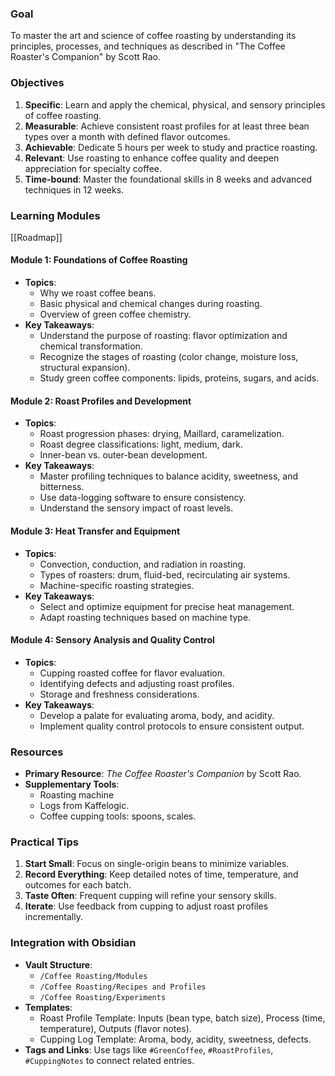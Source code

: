 ### **Goal**

To master the art and science of coffee roasting by understanding its principles, processes, and techniques as described in "The Coffee Roaster's Companion" by Scott Rao.
### Objectives

1. **Specific**: Learn and apply the chemical, physical, and sensory principles of coffee roasting.
2. **Measurable**: Achieve consistent roast profiles for at least three bean types over a month with defined flavor outcomes.
3. **Achievable**: Dedicate 5 hours per week to study and practice roasting.
4. **Relevant**: Use roasting to enhance coffee quality and deepen appreciation for specialty coffee.
5. **Time-bound**: Master the foundational skills in 8 weeks and advanced techniques in 12 weeks.
### **Learning Modules**

[[Roadmap]]
#### **Module 1: Foundations of Coffee Roasting**

- **Topics**:
    - Why we roast coffee beans.
    - Basic physical and chemical changes during roasting.
    - Overview of green coffee chemistry.
- **Key Takeaways**:
    - Understand the purpose of roasting: flavor optimization and chemical transformation.
    - Recognize the stages of roasting (color change, moisture loss, structural expansion).
    - Study green coffee components: lipids, proteins, sugars, and acids.

#### **Module 2: Roast Profiles and Development**

- **Topics**:
    - Roast progression phases: drying, Maillard, caramelization.
    - Roast degree classifications: light, medium, dark.
    - Inner-bean vs. outer-bean development.
- **Key Takeaways**:
    - Master profiling techniques to balance acidity, sweetness, and bitterness.
    - Use data-logging software to ensure consistency.
    - Understand the sensory impact of roast levels.

#### **Module 3: Heat Transfer and Equipment**

- **Topics**:
    - Convection, conduction, and radiation in roasting.
    - Types of roasters: drum, fluid-bed, recirculating air systems.
    - Machine-specific roasting strategies.
- **Key Takeaways**:
    - Select and optimize equipment for precise heat management.
    - Adapt roasting techniques based on machine type.

#### **Module 4: Sensory Analysis and Quality Control**

- **Topics**:
    - Cupping roasted coffee for flavor evaluation.
    - Identifying defects and adjusting roast profiles.
    - Storage and freshness considerations.
- **Key Takeaways**:
    - Develop a palate for evaluating aroma, body, and acidity.
    - Implement quality control protocols to ensure consistent output.

### **Resources**

- **Primary Resource**: _The Coffee Roaster's Companion_ by Scott Rao.
- **Supplementary Tools**:
    - Roasting machine
    - Logs from Kaffelogic.
    - Coffee cupping tools: spoons, scales.

### **Practical Tips**

1. **Start Small**: Focus on single-origin beans to minimize variables.
2. **Record Everything**: Keep detailed notes of time, temperature, and outcomes for each batch.
3. **Taste Often**: Frequent cupping will refine your sensory skills.
4. **Iterate**: Use feedback from cupping to adjust roast profiles incrementally.
### **Integration with Obsidian**

- **Vault Structure**:
    - `/Coffee Roasting/Modules`
    - `/Coffee Roasting/Recipes and Profiles`
    - `/Coffee Roasting/Experiments`
- **Templates**:
    - Roast Profile Template: Inputs (bean type, batch size), Process (time, temperature), Outputs (flavor notes).
    - Cupping Log Template: Aroma, body, acidity, sweetness, defects.
- **Tags and Links**: Use tags like `#GreenCoffee`, `#RoastProfiles`, `#CuppingNotes` to connect related entries.
